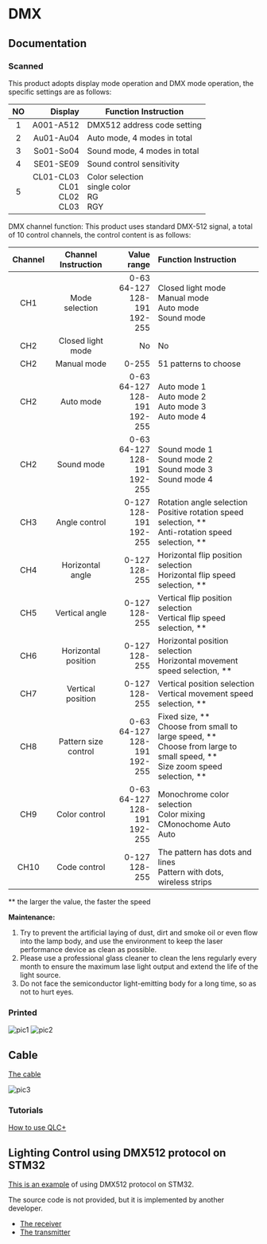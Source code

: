 # DMX

## Documentation

### Scanned

This product adopts display mode operation and DMX mode operation,
the specific settings are as follows:

| NO |                              Display | Function Instruction                       |
|:--:|-------------------------------------:|--------------------------------------------|
| 1  |                            A001-A512 | DMX512 address code setting                |
| 2  |                            Au01-Au04 | Auto mode, 4 modes in total                |
| 3  |                            So01-So04 | Sound mode, 4 modes in total               |
| 4  |                            SE01-SE09 | Sound control sensitivity                  |
| 5  | CL01-CL03<br/>CL01<br/>CL02<br/>CL03 | Color selection<br/>single color<br/>RG<br/>RGY |

DMX channel function: This product uses standard DMX-512 signal, 
a total of 10 control channels, the control content is as follows:


| Channel | Channel Instruction  |                                              Value range | Function Instruction                                                                                                               |
|:-------:|:--------------------:|---------------------------------------------------------:|:-----------------------------------------------------------------------------------------------------------------------------------|
|   CH1   |    Mode selection    |                0-63  <br/>64-127<br/>128-191<br/>192-255 | Closed light mode<br/>Manual mode<br/>Auto mode<br/>Sound mode                                                                     |
|   CH2   |  Closed light mode   |                                                       No | No                                                                                                                                 | 
|   CH2   |     Manual mode      |                                                    0-255 | 51 patterns to choose                                                                                                              |
|   CH2   |      Auto mode       |                  0-63<br/>64-127<br/>128-191<br/>192-255 | Auto mode 1<br/>Auto mode 2<br/>Auto mode 3<br/>Auto mode 4<br/>                                                                   |
|   CH2   |      Sound mode      |                  0-63<br/>64-127<br/>128-191<br/>192-255 | Sound mode 1<br/>Sound mode 2<br/>Sound mode 3<br/>Sound mode 4<br/>                                                               |
|   CH3   |    Angle control     |                            0-127<br/>128-191<br/>192-255 | Rotation angle selection<br/>Positive rotation speed selection, **<br/>Anti-rotation speed selection, **                           |
|   CH4   |   Horizontal angle   |                                        0-127<br/>128-255 | Horizontal flip position selection<br/>Horizontal flip speed selection, **                                                         |
|   CH5   |    Vertical angle    |                                        0-127<br/>128-255 | Vertical flip position selection<br/>Vertical flip speed selection, **                                                             |
|   CH6   | Horizontal position  |                                        0-127<br/>128-255 | Horizontal position selection<br/>Horizontal movement speed selection, **                                                          |
|   CH7   |  Vertical position   |                                        0-127<br/>128-255 | Vertical position selection<br/>Vertical movement speed selection, **                                                              |
|   CH8   | Pattern size control |                  0-63<br/>64-127<br/>128-191<br/>192-255 | Fixed size, **<br/>Choose from small to large speed, **<br/>Choose from large to small speed, **<br/>Size zoom speed selection, ** |
|   CH9   |    Color control     |                  0-63<br/>64-127<br/>128-191<br/>192-255 | Monochrome color selection<br/>Color mixing<br/>CMonochome Auto<br/>Auto                                                           |
|  CH10   |     Code control     |                                        0-127<br/>128-255 | The pattern has dots and lines<br/>Pattern with dots, wireless strips                                                              |

** the larger the value, the faster the speed

**Maintenance:**

1. Try to prevent the artificial laying of dust, dirt and smoke oil or even flow into 
the lamp body, and use the environment to keep the laser performance device as clean as possible.
2. Please use a professional glass cleaner to clean the lens regularly every month to ensure
the maximum lase light output and extend the life of the light source.
3. Do not face the semiconductor light-emitting body for a long time, so as not to hurt eyes.

### Printed
![pic1](docs/images/DMX-1.jpg)
![pic2](docs/images/DMX-2.jpg)

## Cable
[The cable](https://www.lixada.com/p-l0385.html)

![pic3](docs/images/DMX-cable-1.jpg)

### Tutorials

[How to use QLC+](https://www.youtube.com/watch?v=41vtiM_T-qY)

## Lighting Control using DMX512 protocol on STM32

[This is an example](http://www.emcu.it/STM32/Lighting-Control-using-DMX512-protocol-on-STM32/Lighting-Control-using-DMX512-protocol-on-STM32.html)
of using DMX512 protocol on STM32.

The source code is not provided, but it is implemented by another developer.
* [The receiver](https://github.com/aleksandrgilfanov/stm32-dmx-receiver)
* [The transmitter](https://github.com/aleksandrgilfanov/stm32f4-dmx-transmitter)

